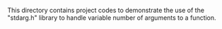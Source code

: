 This directory contains project codes to demonstrate the use of the "stdarg.h" library to handle variable number of arguments to a function. 